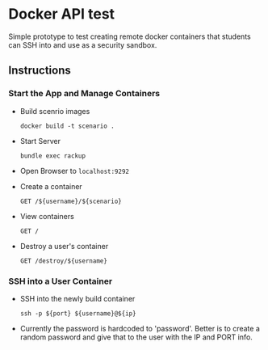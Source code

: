 # Docker API test

Simple prototype to test creating remote docker containers that students can SSH into and use as a security sandbox.

## Instructions

### Start the App and Manage Containers

* Build scenrio images

  ```docker build -t scenario .```

* Start Server

  ```bundle exec rackup```

* Open Browser to ```localhost:9292```

* Create a container

  ```GET /${username}/${scenario}```

* View containers

  ```GET /```

* Destroy a user's container

  ```GET /destroy/${username}```

### SSH into a User Container

* SSH into the newly build container

  ```ssh -p ${port} ${username}@${ip}```

* Currently the password is hardcoded to 'password'. Better is to create a random password and give that to the user with the IP and PORT info.
